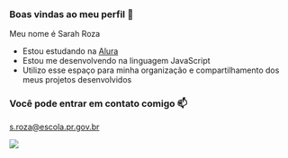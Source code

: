 ### Boas vindas ao meu perfil 💙

Meu nome é Sarah Roza

- Estou estudando na [Alura](https://www.alura.com.br)
- Estou me desenvolvendo na linguagem JavaScript
- Utilizo esse espaço para minha organização e compartilhamento dos meus projetos desenvolvidos

### Você pode entrar em contato comigo 📫

s.roza@escola.pr.gov.br



![](https://media1.tenor.com/m/dj9jxfUbDHAAAAAd/dog-smile-dog.gif)
